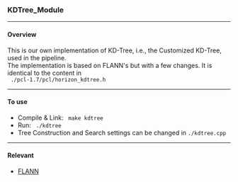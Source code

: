 ### KDTree_Module

---------------
#### Overview
This is our own implementation of KD-Tree, i.e., the Customized KD-Tree, used in the pipeline. <br>The implementation is based on FLANN's but with a few changes. It is identical to the content in<br> 
``` ./pcl-1.7/pcl/horizon_kdtree.h``` 
<br>

---------------
#### To use
- Compile & Link:
``` make kdtree```
- Run:
``` ./kdtree```
- Tree Construction and Search settings can be changed in ```./kdtree.cpp```
---------------

#### Relevant
- [FLANN](https://github.com/mariusmuja/flann/blob/master/src/cpp/flann/algorithms/kdtree_single_index.h)
